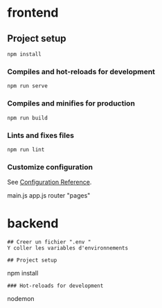 # frontend

## Project setup
```
npm install
```

### Compiles and hot-reloads for development
```
npm run serve
```

### Compiles and minifies for production
```
npm run build
```

### Lints and fixes files
```
npm run lint
```

### Customize configuration
See [Configuration Reference](https://cli.vuejs.org/config/).

main.js
app.js
router "pages"

# backend
```
## Creer un fichier ".env "
Y coller les variables d'environnements

## Project setup
```
npm install
```
### Hot-reloads for development
```
nodemon
```